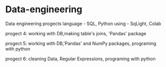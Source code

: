 # Data-engineering
Data engineering progects
language - SQL, Python
using - SqLight, Colab

progect 4: working with DB,making table's joins, 'Pandas' package

progect 5: working with DB,'Pandas' and NumPy packages, programing with python

progect 6: cleaning Data, Regular Expressions, programing with python
